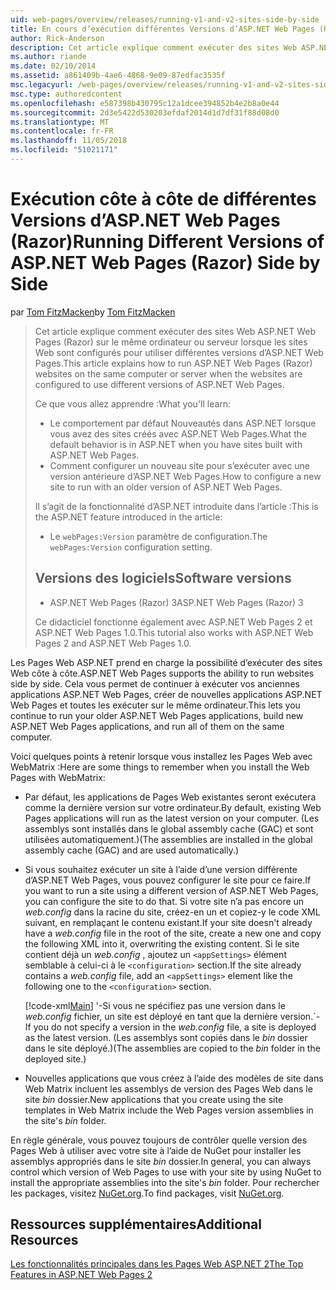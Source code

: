 ```yaml
---
uid: web-pages/overview/releases/running-v1-and-v2-sites-side-by-side
title: En cours d’exécution différentes Versions d’ASP.NET Web Pages (Razor) côte à côte | Microsoft Docs
author: Rick-Anderson
description: Cet article explique comment exécuter des sites Web ASP.NET Web Pages (Razor) sur le même ordinateur ou serveur lorsque les sites Web sont configurés pour utiliser différentes versions...
ms.author: riande
ms.date: 02/10/2014
ms.assetid: a861409b-4ae6-4868-9e09-87edfac3535f
msc.legacyurl: /web-pages/overview/releases/running-v1-and-v2-sites-side-by-side
msc.type: authoredcontent
ms.openlocfilehash: e587398b430795c12a1dcee394852b4e2b8a0e44
ms.sourcegitcommit: 2d3e5422d530203efdaf2014d1d7df31f88d08d0
ms.translationtype: MT
ms.contentlocale: fr-FR
ms.lasthandoff: 11/05/2018
ms.locfileid: "51021171"
---
```

<a name="running-different-versions-of-aspnet-web-pages-razor-side-by-side"></a><span data-ttu-id="43111-103">Exécution côte à côte de différentes Versions d’ASP.NET Web Pages (Razor)</span><span class="sxs-lookup"><span data-stu-id="43111-103">Running Different Versions of ASP.NET Web Pages (Razor) Side by Side</span></span>
====================
<span data-ttu-id="43111-104">par [Tom FitzMacken](https://github.com/tfitzmac)</span><span class="sxs-lookup"><span data-stu-id="43111-104">by [Tom FitzMacken](https://github.com/tfitzmac)</span></span>

> <span data-ttu-id="43111-105">Cet article explique comment exécuter des sites Web ASP.NET Web Pages (Razor) sur le même ordinateur ou serveur lorsque les sites Web sont configurés pour utiliser différentes versions d’ASP.NET Web Pages.</span><span class="sxs-lookup"><span data-stu-id="43111-105">This article explains how to run ASP.NET Web Pages (Razor) websites on the same computer or server when the websites are configured to use different versions of ASP.NET Web Pages.</span></span>
> 
> <span data-ttu-id="43111-106">Ce que vous allez apprendre :</span><span class="sxs-lookup"><span data-stu-id="43111-106">What you'll learn:</span></span>
> 
> - <span data-ttu-id="43111-107">Le comportement par défaut Nouveautés dans ASP.NET lorsque vous avez des sites créés avec ASP.NET Web Pages.</span><span class="sxs-lookup"><span data-stu-id="43111-107">What the default behavior is in ASP.NET when you have sites built with ASP.NET Web Pages.</span></span>
> - <span data-ttu-id="43111-108">Comment configurer un nouveau site pour s’exécuter avec une version antérieure d’ASP.NET Web Pages.</span><span class="sxs-lookup"><span data-stu-id="43111-108">How to configure a new site to run with an older version of ASP.NET Web Pages.</span></span>
>   
> 
> <span data-ttu-id="43111-109">Il s’agit de la fonctionnalité d’ASP.NET introduite dans l’article :</span><span class="sxs-lookup"><span data-stu-id="43111-109">This is the ASP.NET feature introduced in the article:</span></span>
> 
> - <span data-ttu-id="43111-110">Le `webPages:Version` paramètre de configuration.</span><span class="sxs-lookup"><span data-stu-id="43111-110">The `webPages:Version` configuration setting.</span></span>
>   
> 
> ## <a name="software-versions"></a><span data-ttu-id="43111-111">Versions des logiciels</span><span class="sxs-lookup"><span data-stu-id="43111-111">Software versions</span></span>
> 
> 
> - <span data-ttu-id="43111-112">ASP.NET Web Pages (Razor) 3</span><span class="sxs-lookup"><span data-stu-id="43111-112">ASP.NET Web Pages (Razor) 3</span></span>
>   
> 
> <span data-ttu-id="43111-113">Ce didacticiel fonctionne également avec ASP.NET Web Pages 2 et ASP.NET Web Pages 1.0.</span><span class="sxs-lookup"><span data-stu-id="43111-113">This tutorial also works with ASP.NET Web Pages 2 and ASP.NET Web Pages 1.0.</span></span>


<span data-ttu-id="43111-114">Les Pages Web ASP.NET prend en charge la possibilité d’exécuter des sites Web côte à côte.</span><span class="sxs-lookup"><span data-stu-id="43111-114">ASP.NET Web Pages supports the ability to run websites side by side.</span></span> <span data-ttu-id="43111-115">Cela vous permet de continuer à exécuter vos anciennes applications ASP.NET Web Pages, créer de nouvelles applications ASP.NET Web Pages et toutes les exécuter sur le même ordinateur.</span><span class="sxs-lookup"><span data-stu-id="43111-115">This lets you continue to run your older ASP.NET Web Pages applications, build new ASP.NET Web Pages applications, and run all of them on the same computer.</span></span>

<span data-ttu-id="43111-116">Voici quelques points à retenir lorsque vous installez les Pages Web avec WebMatrix :</span><span class="sxs-lookup"><span data-stu-id="43111-116">Here are some things to remember when you install the Web Pages with WebMatrix:</span></span>

- <span data-ttu-id="43111-117">Par défaut, les applications de Pages Web existantes seront exécutera comme la dernière version sur votre ordinateur.</span><span class="sxs-lookup"><span data-stu-id="43111-117">By default, existing Web Pages applications will run as the latest version on your computer.</span></span> <span data-ttu-id="43111-118">(Les assemblys sont installés dans le global assembly cache (GAC) et sont utilisées automatiquement.)</span><span class="sxs-lookup"><span data-stu-id="43111-118">(The assemblies are installed in the global assembly cache (GAC) and are used automatically.)</span></span>
- <span data-ttu-id="43111-119">Si vous souhaitez exécuter un site à l’aide d’une version différente d’ASP.NET Web Pages, vous pouvez configurer le site pour ce faire.</span><span class="sxs-lookup"><span data-stu-id="43111-119">If you want to run a site using a different version of ASP.NET Web Pages, you can configure the site to do that.</span></span> <span data-ttu-id="43111-120">Si votre site n’a pas encore un *web.config* dans la racine du site, créez-en un et copiez-y le code XML suivant, en remplaçant le contenu existant.</span><span class="sxs-lookup"><span data-stu-id="43111-120">If your site doesn't already have a *web.config* file in the root of the site, create a new one and copy the following XML into it, overwriting the existing content.</span></span> <span data-ttu-id="43111-121">Si le site contient déjà un *web.config* , ajoutez un `<appSettings>` élément semblable à celui-ci à le `<configuration>` section.</span><span class="sxs-lookup"><span data-stu-id="43111-121">If the site already contains a *web.config* file, add an `<appSettings>` element like the following one to the `<configuration>` section.</span></span>

    [!code-xml[Main](running-v1-and-v2-sites-side-by-side/samples/sample1.xml)]
  <span data-ttu-id="43111-122">'-Si vous ne spécifiez pas une version dans le *web.config* fichier, un site est déployé en tant que la dernière version.</span><span class="sxs-lookup"><span data-stu-id="43111-122">\`- If you do not specify a version in the *web.config* file, a site is deployed as the latest version.</span></span> <span data-ttu-id="43111-123">(Les assemblys sont copiés dans le *bin* dossier dans le site déployé.)</span><span class="sxs-lookup"><span data-stu-id="43111-123">(The assemblies are copied to the *bin* folder in the deployed site.)</span></span>
- <span data-ttu-id="43111-124">Nouvelles applications que vous créez à l’aide des modèles de site dans Web Matrix incluent les assemblys de version des Pages Web dans le site *bin* dossier.</span><span class="sxs-lookup"><span data-stu-id="43111-124">New applications that you create using the site templates in Web Matrix include the Web Pages version assemblies in the site's *bin* folder.</span></span>

<span data-ttu-id="43111-125">En règle générale, vous pouvez toujours de contrôler quelle version des Pages Web à utiliser avec votre site à l’aide de NuGet pour installer les assemblys appropriés dans le site *bin* dossier.</span><span class="sxs-lookup"><span data-stu-id="43111-125">In general, you can always control which version of Web Pages to use with your site by using NuGet to install the appropriate assemblies into the site's *bin* folder.</span></span> <span data-ttu-id="43111-126">Pour rechercher les packages, visitez [NuGet.org](http://NuGet.org).</span><span class="sxs-lookup"><span data-stu-id="43111-126">To find packages, visit [NuGet.org](http://NuGet.org).</span></span>

## <a name="additional-resources"></a><span data-ttu-id="43111-127">Ressources supplémentaires</span><span class="sxs-lookup"><span data-stu-id="43111-127">Additional Resources</span></span>

[<span data-ttu-id="43111-128">Les fonctionnalités principales dans les Pages Web ASP.NET 2</span><span class="sxs-lookup"><span data-stu-id="43111-128">The Top Features in ASP.NET Web Pages 2</span></span>](top-features-in-web-pages-2.md)
